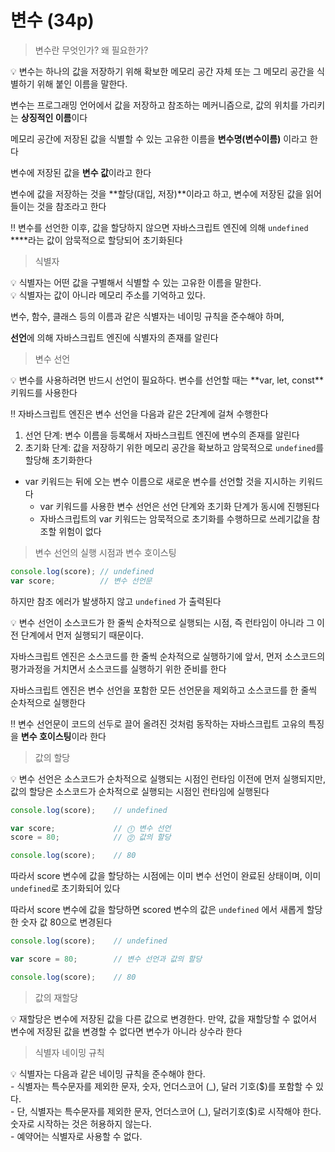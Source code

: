 # 변수 (34p)

> 변수란 무엇인가?  왜 필요한가?

<aside>
💡 변수는 하나의 값을 저장하기 위해 확보한 메모리 공간 자체 또는 그 메모리 공간을 식별하기 위해 붙인 이름을 말한다.

</aside>

변수는 프로그래밍 언어에서 값을 저장하고 참조하는 메커니즘으로, 값의 위치를 가리키는 **상징적인 이름**이다

메모리 공간에 저장된 값을 식별할 수 있는 고유한 이름을 **변수명(변수이름)** 이라고 한다

변수에 저장된 값을 **변수 값**이라고 한다

변수에 값을 저장하는 것을 **할당(대입, 저장)**이라고 하고, 변수에 저장된 값을 읽어 들이는 것을 참조라고 한다

‼️ 변수를 선언한 이후, 값을 할당하지 않으면 자바스크립트 엔진에 의해 `undefined` ****라는 값이 암묵적으로 할당되어 초기화된다

> 식별자

<aside>
💡 식별자는 어떤 값을 구별해서 식별할 수 있는 고유한 이름을 말한다.
</aside>

<aside>
💡 식별자는 값이 아니라 메모리 주소를 기억하고 있다.
</aside>

변수, 함수, 클래스 등의 이름과 같은 식별자는 네이밍 규칙을 준수해야 하며, 

**선언**에 의해 자바스크립트 엔진에 식별자의 존재를 알린다

> 변수 선언

<aside>
💡 변수를 사용하려면 반드시 선언이 필요하다. 변수를 선언할 때는 **var, let, const** 키워드를 사용한다

</aside>

‼️ 자바스크립트 엔진은 변수 선언을 다음과 같은 2단계에 걸쳐 수행한다

1. 선언 단계: 변수 이름을 등록해서 자바스크립트 엔진에 변수의 존재를 알린다
2. 초기화 단계: 값을 저장하기 위한 메모리 공간을 확보하고 암묵적으로 `undefined`를 할당해 초기화한다  

- var 키워드는 뒤에 오는 변수 이름으로 새로운 변수를 선언할 것을 지시하는 키워드다
    - var 키워드를 사용한 변수 선언은 선언 단계와 초기화 단계가 동시에 진행된다
    - 자바스크립트의 var 키워드는 암묵적으로 초기화를 수행하므로 쓰레기값을 참조할 위험이 없다
    

> 변수 선언의 실행 시점과 변수 호이스팅

```jsx
console.log(score); // undefined
var score;          // 변수 선언문
```

하지만 참조 에러가 발생하지 않고 `undefined` 가 출력된다

<aside>
💡 변수 선언이 소스코드가 한 줄씩 순차적으로 실행되는 시점, 즉 런타임이 아니라 그 이전 단계에서 먼저 실행되기 때문이다.
</aside>

자바스크립트 엔진은 소스코드를 한 줄씩 순차적으로 실행하기에 앞서, 먼저 소스코드의 평가과정을 거치면서 소스코드를 실행하기 위한 준비를 한다

자바스크립트 엔진은 변수 선언을 포함한 모든 선언문을 제외하고 소스코드를 한 줄씩 순차적으로 실행한다

‼️ 변수 선언문이 코드의 선두로 끌어 올려진 것처럼 동작하는 자바스크립트 고유의 특징을 **변수 호이스팅**이라 한다

> 값의 할당

<aside>
💡 변수 선언은 소스코드가 순차적으로 실행되는 시점인 런타임 이전에 먼저 실행되지만, 값의 할당은 소스코드가 순차적으로 실행되는 시점인 런타임에 실행된다

</aside>

```jsx
console.log(score);    // undefined

var score;             // ⓵ 변수 선언
score = 80;            // ⓶ 값의 할당

console.log(score);    // 80
```

따라서 score 변수에 값을 할당하는 시점에는 이미 변수 선언이 완료된 상태이며, 이미 `undefined`로 초기화되어 있다

따라서 score 변수에 값을 할당하면 scored 변수의 값은 `undefined` 에서 새롭게 할당한 숫자 값 80으로 변경된다

```jsx
console.log(score);    // undefined

var score = 80;        // 변수 선언과 값의 할당

console.log(score);    // 80
```


> 값의 재할당

<aside>
💡 재할당은 변수에 저장된 값을 다른 값으로 변경한다. 만약, 값을 재할당할 수 없어서 변수에 저장된 값을 변경할 수 없다면 변수가 아니라 상수라 한다
</aside>

> 식별자 네이밍 규칙

<aside>
💡 식별자는 다음과 같은 네이밍 규칙을 준수해야 한다. </br>
- 식별자는 특수문자를 제외한 문자, 숫자, 언더스코어 (_), 달러 기호($)를 포함할 수 있다.</br>
- 단, 식별자는 특수문자를 제외한 문자, 언더스코어 (_), 달러기호($)로 시작해야 한다. 숫자로 시작하는 것은 허용하지 않는다.</br>
- 예약어는 식별자로 사용할 수 없다.
</aside>
